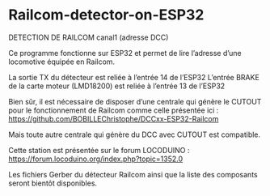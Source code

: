 # Railcom-detector-on-ESP32

DETECTION DE RAILCOM canal1 (adresse DCC)

Ce programme fonctionne sur ESP32 et permet de lire l’adresse d’une locomotive équipée en Railcom.

La sortie TX du détecteur est reliée à l’entrée 14 de l’ESP32
L’entrée BRAKE de la carte moteur (LMD18200) est reliée à l’entrée 13 de l’ESP32

Bien sûr, il est nécessaire de disposer d’une centrale qui génère le CUTOUT pour le fonctionnement de Railcom comme celle présentée ici : https://github.com/BOBILLEChristophe/DCCxx-ESP32-Railcom

Mais toute autre centrale qui génère du DCC avec CUTOUT est compatible.

Cette station est présentée sur le forum LOCODUINO : https://forum.locoduino.org/index.php?topic=1352.0

Les fichiers Gerber du détecteur Railcom ainsi que la liste des composants seront bientôt disponibles.
